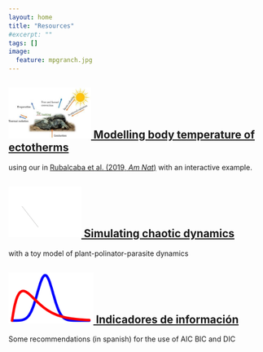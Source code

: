 ```yaml
---
layout: home
title: "Resources"
#excerpt: ""
tags: []
image:
  feature: mpgranch.jpg
---
```

<div class="archive-wrap">
  <dive class="page-content">
    <div class="titles">
      <div class="tile">
        <h2 class="post-title"> <a href="/posts/temperature_distributions"> 
        <img height="100" src="/images/posts/bodytemp.jpg"/>
        Modelling body temperature of ectotherms </a></h2>
        using our in <a href = "https://www.amnat.org/an/newpapers/MayRubalcaba.html" target="_blank">       Rubalcaba et al. (2019, <i>Am Nat</i>)</a> with an interactive example.
      </div>
      <div class="tile">
        <h2 class="post-title"><a href="/posts/">
        <img height="100" src="/images/posts/atractor.gif"/>
        Simulating chaotic dynamics </a></h2>
        <p class="post-excerpt"> with a toy model of plant-polinator-parasite dynamics </p>
      </div>
      <div class="tile">
        <h2 class="post-title"><a href="/posts/information_criterion">
        <img height="100" src="/images/posts/Bayes_icon.jpg"/>
        Indicadores de información </a></h2>
        <p class="post-excerpt">Some recommendations (in spanish) for the use of AIC BIC and DIC </p>
      </div>
    </div>
  </div>
</div>
